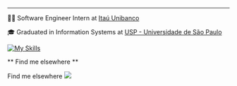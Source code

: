

<hr>

<p>👨‍💻 Software Engineer Intern at <a href="https://www.itau.com.br/" target="blank_">Itaú Unibanco</a></p>
<p>🎓 Graduated in Information Systems at <a href="https://www5.usp.br/" target="_blank">USP - Universidade de São Paulo</a></p>

[![My Skills](https://skillicons.dev/icons?i=cs,dotnet,python,kafka,aws,mysql,docker,terraform)](https://skillicons.dev)

** Find me elsewhere **
<p>Find me elsewhere <a href="https://www.linkedin.com/in/jo%C3%A3o-neves-42342a199/" target="_blank"><img src="https://img.shields.io/badge/-LinkedIn-%230077B5?style=for-the-badge&logo=linkedin&logoColor=white" target="_blank"></a> 
</p> 
